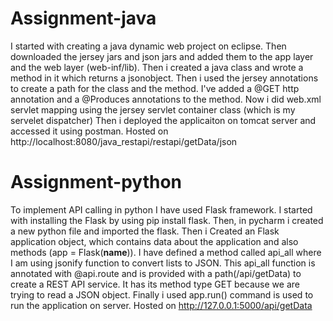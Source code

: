 # Assignment-java

I started with creating a java dynamic web project on eclipse. Then downloaded the jersey jars and json jars and added them to the app layer and the web layer (web-inf/lib). Then i created a java class and wrote a method in it which returns a jsonobject. Then i used the jersey annotations to create a path for the class and the method. I've added a @GET http annotation and a @Produces annotations to the method. Now i did web.xml servlet mapping using the jersey servlet container class (which is my servelet dispatcher) Then i deployed the applicaiton on tomcat server and accessed it using postman. Hosted on http://localhost:8080/java_restapi/restapi/getData/json

# Assignment-python

To implement API calling in python I have used Flask framework. I started with installing the Flask by using pip install flask. Then, in pycharm i created a new python file and imported the flask. Then i Created an Flask application object, which contains data about the application and also methods (app = Flask(__name__)). I have defined a method called api_all where I am using jsonify function to convert lists to JSON. This api_all function is annotated with @api.route and is provided with a path(/api/getData) to create a REST API service. It has its method type GET because we are trying to read a JSON object. Finally i used app.run() command is used to run the application on server. Hosted on http://127.0.0.1:5000/api/getData
